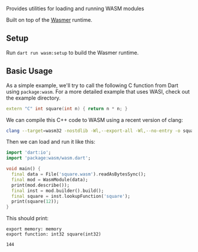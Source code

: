 Provides utilities for loading and running WASM modules

Built on top of the [Wasmer](https://github.com/wasmerio/wasmer) runtime.

## Setup

Run `dart run wasm:setup` to build the Wasmer runtime.

## Basic Usage

As a simple example, we'll try to call the following C function from Dart using
`package:wasm`. For a more detailed example that uses WASI, check out the
example directory.

```c++
extern "C" int square(int n) { return n * n; }
```

We can compile this C++ code to WASM using a recent version of clang:

```bash
clang --target=wasm32 -nostdlib -Wl,--export-all -Wl,--no-entry -o square.wasm square.cc
```

Then we can load and run it like this:

```dart
import 'dart:io';
import 'package:wasm/wasm.dart';

void main() {
  final data = File('square.wasm').readAsBytesSync();
  final mod = WasmModule(data);
  print(mod.describe());
  final inst = mod.builder().build();
  final square = inst.lookupFunction('square');
  print(square(12));
}
```

This should print:

```
export memory: memory
export function: int32 square(int32)

144
```
